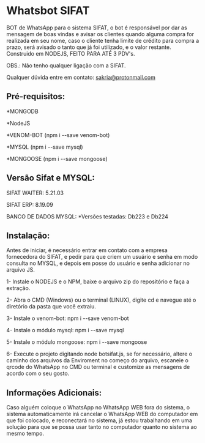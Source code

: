 # Whatsbot SIFAT
BOT de WhatsApp para o sistema SIFAT, o bot é responsável por dar as mensagem de boas vindas e avisar os clientes quando alguma compra for realizada em seu nome, caso o cliente tenha limite de crédito para compra a prazo, será avisado o tanto que já foi utilizado, e o valor restante. Construido em NODEJS, FEITO PARA ATÉ 3 PDV's.

OBS.: Não tenho qualquer ligação com a SIFAT.

Qualquer dúvida entre em contato: sakria@protonmail.com

## Pré-requisitos:

*MONGODB

*NodeJS

*VENOM-BOT (npm i --save venom-bot)

*MYSQL (npm i --save mysql)

*MONGOOSE (npm i --save mongoose)

## Versão Sifat e MYSQL:

SIFAT WAITER: 5.21.03

SIFAT ERP: 8.19.09

BANCO DE DADOS MYSQL: 
 *Versões testadas: Db223 e Db224

## Instalação:

Antes de iniciar, é necessário entrar em contato com a empresa fornecedora do SIFAT, e pedir para que criem um usuário e senha em modo consulta no MYSQL, e depois em posse do usuário e senha adicionar no arquivo JS.

1- Instale o NODEJS e o NPM, baixe o arquivo zip do repositório e faça a extração.

2- Abra o CMD (Windows) ou o terminal (LINUX), digite cd e navegue até o diretório da pasta que você extraiu.

3- Instale o venom-bot: npm i --save venom-bot

4- Instale o módulo mysql: npm i --save mysql

5- Instale o módulo mongoose: npm i --save mongoose

6- Execute o projeto digitando node botsifat.js, se for necessário, altere o caminho dos arquivos da Enviroment no começo do arquivo, escaneie o qrcode do WhatsApp no CMD ou terminal e customize as mensagens de acordo com o seu gosto.

## Informações Adicionais:

Caso alguém coloque o WhatsApp no WhatsApp WEB fora do sistema, o sistema automaticamente irá cancelar o WhatsApp WEB do computador em que foi colocado, e reconectará no sistema, já estou trabalhando em uma solução para que se possa usar tanto no computador quanto no sistema ao mesmo tempo.
